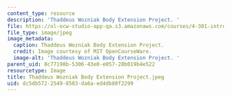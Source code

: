 ```yaml
---
content_type: resource
description: 'Thaddeus Wozniak Body Extension Project. '
file: https://ol-ocw-studio-app-qa.s3.amazonaws.com/courses/4-301-introduction-to-the-visual-arts-spring-2007/dc5db57225498503da6aed4db80f2299_ThaddeusWozniakBodyExtensionProject.jpeg
file_type: image/jpeg
image_metadata:
  caption: Thaddeus Wozniak Body Extension Project.
  credit: Image courtesy of MIT OpenCourseWare.
  image-alt: 'Thaddeus Wozniak Body Extension Project. '
parent_uid: 8c77198b-5306-43e0-e057-28b019b4e522
resourcetype: Image
title: Thaddeus Wozniak Body Extension Project.jpeg
uid: dc5db572-2549-8503-da6a-ed4db80f2299
---
```

